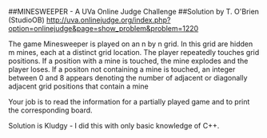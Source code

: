 ##MINESWEEPER - A UVa Online Judge Challenge
##Solution by T. O'Brien (StudioOB)
http://uva.onlinejudge.org/index.php?option=onlinejudge&page=show_problem&problem=1220

The game Minesweeper is played on an n by n grid. In this grid are hidden m mines, each at a distinct grid location. The player repeatedly touches grid positions. If a position with a mine is touched, the mine explodes and the player loses. If a positon not containing a mine is touched, an integer between 0 and 8 appears denoting the number of adjacent or diagonally adjacent grid positions that contain a mine

Your job is to read the information for a partially played game and to print the corresponding board.

Solution is Kludgy - I did this with only basic knowledge of C++.  